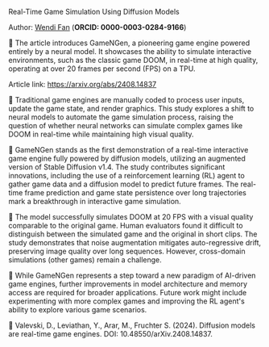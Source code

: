 Real-Time Game Simulation Using Diffusion Models

Author: [Wendi Fan](https://www.linkedin.com/in/wendi-fan-265996310/) (**ORCID: 0000-0003-0284-9166**)

📌 The article introduces GameNGen, a pioneering game engine powered entirely by a neural model. It showcases the ability to simulate interactive environments, such as the classic game DOOM, in real-time at high quality, operating at over 20 frames per second (FPS) on a TPU.

Article link: https://arxiv.org/abs/2408.14837

🔹 Traditional game engines are manually coded to process user inputs, update the game state, and render graphics. This study explores a shift to neural models to automate the game simulation process, raising the question of whether neural networks can simulate complex games like DOOM in real-time while maintaining high visual quality.

🔹 GameNGen stands as the first demonstration of a real-time interactive game engine fully powered by diffusion models, utilizing an augmented version of Stable Diffusion v1.4. The study contributes significant innovations, including the use of a reinforcement learning (RL) agent to gather game data and a diffusion model to predict future frames. The real-time frame prediction and game state persistence over long trajectories mark a breakthrough in interactive game simulation.

🔹 The model successfully simulates DOOM at 20 FPS with a visual quality comparable to the original game. Human evaluators found it difficult to distinguish between the simulated game and the original in short clips. The study demonstrates that noise augmentation mitigates auto-regressive drift, preserving image quality over long sequences. However, cross-domain simulations (other games) remain a challenge.

🔹 While GameNGen represents a step toward a new paradigm of AI-driven game engines, further improvements in model architecture and memory access are required for broader applications. Future work might include experimenting with more complex games and improving the RL agent's ability to explore various game scenarios.

📑 Valevski, D., Leviathan, Y., Arar, M., Fruchter S. (2024).  Diffusion models are real-time game engines. DOI: 10.48550/arXiv.2408.14837.